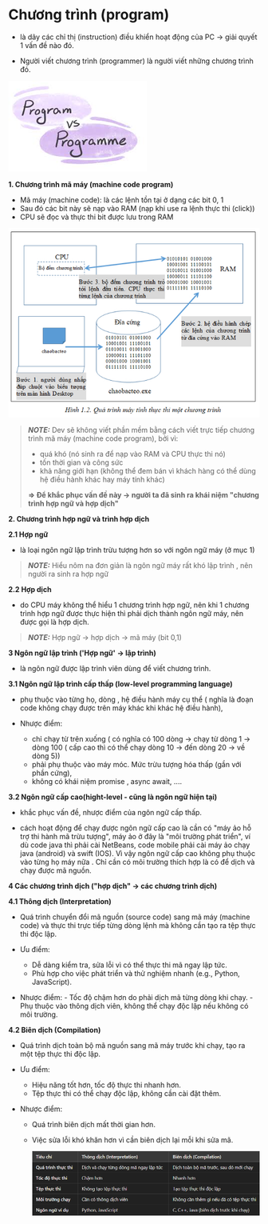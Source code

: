# Chương trình (program)

- là dãy các chỉ thị (instruction) điều khiển hoạt động của PC -> giải quyết 1 vấn đề nào đó.

- Người viết chương trình (programmer) là người viết những chương trình đó.

![alt text](image/program-proramme.png)

**1. Chương trình mã máy (machine code program)**

- Mã máy (machine code): là các lệnh tồn tại ở dạng các bit 0, 1
- Sau đó các bit này sẽ nạp vào RAM (nạp khi use ra lệnh thực thi (click))
- CPU sẽ đọc và thực thi bit được lưu trong RAM

![alt text](image/machine-code-program.png)

> **_NOTE:_** Dev sẽ không viết phần mềm bằng cách viết trực tiếp chương trình mã máy (machine code program), bởi vì:
>
> - quá khó (nó sinh ra để nạp vào RAM và CPU thực thi nó)
> - tốn thời gian và công sức
> - khả năng giới hạn (không thể đem bán vì khách hàng có thể dùng hệ điều hành khác hay máy tính khác)
>
> **=> Để khắc phục vấn đề này -> người ta đã sinh ra khái niệm "chương trình hợp ngữ và hợp dịch"**

**2. Chương trình hợp ngữ và trình hợp dịch**

**2.1 Hợp ngữ**

- là loại ngôn ngữ lập trình trừu tượng hơn so với ngôn ngữ máy (ở mục 1)

> **_NOTE:_** Hiểu nôm na đơn giản là ngôn ngữ máy rất khó lập trình , nên người ra sinh ra hợp ngữ

**2.2 Hợp dịch**

- do CPU máy không thể hiểu 1 chương trình hợp ngữ, nên khi 1 chương trình hợp ngữ được thực hiện thì phải dịch thành ngôn ngữ máy,
  nên được gọi là hợp dịch.

> **_NOTE:_** Hợp ngữ -> hợp dịch -> mã máy (bit 0,1)

**3 Ngôn ngữ lập trình ('Hợp ngữ' -> lập trình)**

- là ngôn ngữ được lập trình viên dùng để viết chương trình.

**3.1 Ngôn ngữ lập trình cấp thấp (low-level programming language)**

- phụ thuộc vào từng họ, dòng , hệ điều hành máy cụ thể ( nghĩa là đoạn code không chạy được trên máy khác khi khác hệ điều hành),

- Nhược điểm:
  - chỉ chạy từ trên xuống ( có nghĩa có 100 dòng -> chạy từ dòng 1 -> dòng 100 ( cấp cao thì có thể chạy dòng 10 -> đến dòng 20 -> về dòng 5))
  - phải phụ thuộc vào máy móc. Mức trừu tượng hóa thấp (gần với phần cứng),
  - không có khái niệm promise , async await, ....

**3.2 Ngôn ngữ cấp cao(hight-level - cũng là ngôn ngữ hiện tại)**

- khắc phục vấn đề, nhược điểm của ngôn ngữ cấp thấp.

- cách hoạt động để chạy được ngôn ngữ cấp cao là cần có "máy ảo hỗ trợ thi hành mã trừu tượng", máy ảo ở đây là "môi trường phát triển", ví dù code java thì phải cài NetBeans, code mobile phải cài máy ảo chạy java (android) và swift (IOS). Vì vậy ngôn ngữ cấp cao không phụ thuộc vào từng họ máy nữa . Chỉ cần có môi trường thích hợp là có để dịch và chạy được mã nguồn.

**4 Các chương trình dịch ("hợp dịch" -> các chương trình dịch)**

**4.1 Thông dịch (Interpretation)**

- Quá trình chuyển đổi mã nguồn (source code) sang mã máy (machine code) và thực thi trực tiếp từng dòng lệnh mà không cần tạo ra tệp thực thi độc lập.

- Ưu điểm:

  - Dễ dàng kiểm tra, sửa lỗi vì có thể thực thi mã ngay lập tức.
  - Phù hợp cho việc phát triển và thử nghiệm nhanh (e.g., Python, JavaScript).

- Nhược điểm: - Tốc độ chậm hơn do phải dịch mã từng dòng khi chạy. - Phụ thuộc vào thông dịch viên, không thể chạy độc lập nếu không có môi trường.

**4.2 Biên dịch (Compilation)**

- Quá trình dịch toàn bộ mã nguồn sang mã máy trước khi chạy, tạo ra một tệp thực thi độc lập.

- Ưu điểm:

  - Hiệu năng tốt hơn, tốc độ thực thi nhanh hơn.
  - Tệp thực thi có thể chạy độc lập, không cần cài đặt thêm.

- Nhược điểm:

  - Quá trình biên dịch mất thời gian hơn.
  - Việc sửa lỗi khó khăn hơn vì cần biên dịch lại mỗi khi sửa mã.

    ![alt text](image/interpreter.png)
